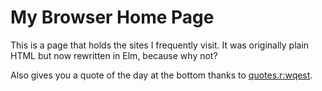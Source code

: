 # My Browser Home Page

This is a page that holds the sites I frequently visit. It was originally plain HTML but
now rewritten in Elm, because why not? 

Also gives you a quote of the day at the bottom thanks to [quotes.r:wqest](http://quotes.rest/).
